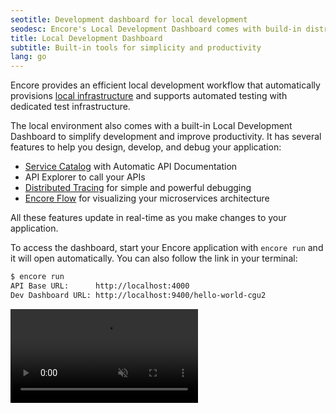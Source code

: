 ```yaml
---
seotitle: Development dashboard for local development
seodesc: Encore's Local Development Dashboard comes with build-in distributed tracing, API docs, and real-time architecture diagrams.
title: Local Development Dashboard
subtitle: Built-in tools for simplicity and productivity
lang: go
---
```


Encore provides an efficient local development workflow that automatically provisions [local infrastructure](/docs/platform/infrastructure/infra#local-development) and supports automated testing with dedicated test infrastructure.

The local environment also comes with a built-in Local Development Dashboard to simplify development and improve productivity. It has several features to help you design, develop, and debug your application:

* [Service Catalog](/docs/develop/api-docs) with Automatic API Documentation
* API Explorer to call your APIs
* [Distributed Tracing](./tracing) for simple and powerful debugging
* [Encore Flow](/docs/develop/encore-flow) for visualizing your microservices architecture

All these features update in real-time as you make changes to your application.

To access the dashboard, start your Encore application with `encore run` and it will open automatically. You can also follow the link in your terminal:

```bash
$ encore run
API Base URL:      http://localhost:4000
Dev Dashboard URL: http://localhost:9400/hello-world-cgu2
```
<video autoPlay playsInline loop controls muted className="w-full h-full">
	<source src="/assets/docs/localdashvideo.mp4" className="w-full h-full" type="video/mp4" />
</video>
